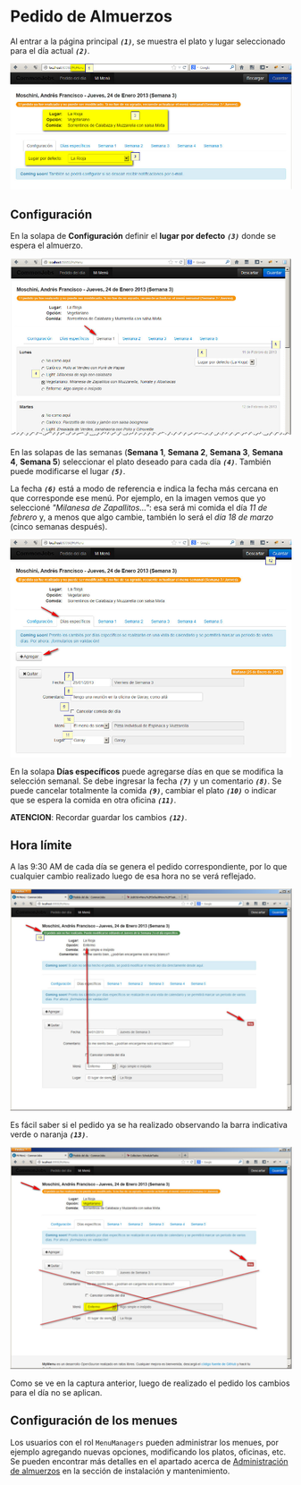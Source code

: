 # Pedido de Almuerzos

Al entrar a la página principal ***`(1)`***, se muestra el plato y lugar seleccionado para el día actual ***`(2)`***.

![Pantalla principal](Images/Pedido-de-almuerzos/01.jpg)

## Configuración

En la solapa de **Configuración** definir el **lugar por defecto** ***`(3)`*** donde se espera el almuerzo.

![Menú semanal](Images/Pedido-de-almuerzos/02.jpg)

En las solapas de las semanas (**Semana 1**, **Semana 2**, **Semana 3**, **Semana 4**, **Semana 5**) seleccionar el plato deseado para cada día ***`(4)`***. También puede modificarse el lugar ***`(5)`***.

La fecha ***`(6)`*** está a modo de referencia e indica la fecha más cercana en que corresponde ese menú. Por ejemplo, en la imagen vemos que yo seleccioné _"Milanesa de Zapallitos..."_: esa será mi comida el día _11 de febrero_ y, a menos que algo cambie, también lo será el _día 18 de marzo_ (cinco semanas después).

![Días específicos](Images/Pedido-de-almuerzos/03.jpg)

En la solapa **Días específicos** puede agregarse días en que se modifica la selección semanal. Se debe ingresar la fecha ***`(7)`*** y un comentario ***`(8)`***. Se puede cancelar totalmente la comida ***`(9)`***, cambiar el plato ***`(10)`*** o indicar que se espera la comida en otra oficina ***`(11)`***.

**ATENCION**: Recordar guardar los cambios ***`(12)`***.

## Hora límite

A las 9:30 AM de cada día se genera el pedido correspondiente, por lo que cualquier cambio realizado luego de esa hora no se verá reflejado.

![Pedido no realizado](Images/Pedido-de-almuerzos/04.jpg)

Es fácil saber si el pedido ya se ha realizado observando la barra indicativa verde o naranja ***`(13)`***.

![Pedido ya realizado](Images/Pedido-de-almuerzos/05.jpg)

Como se ve en la captura anterior, luego de realizado el pedido los cambios para el día no se aplican.

## Configuración de los menues

Los usuarios con el rol `MenuManagers` pueden administrar los menues, por ejemplo agregando nuevas opciones, modificando los platos, oficinas, etc. Se pueden encontrar más detalles en el apartado acerca de [Administración de almuerzos](Instalacion-y-Mantenimiento/Administracion-de-almuerzos) en la sección de instalación y mantenimiento.